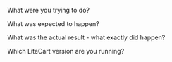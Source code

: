 What were you trying to do?

What was expected to happen?

What was the actual result - what exactly did happen?

Which LiteCart version are you running?
